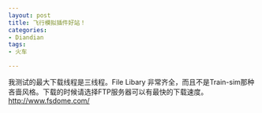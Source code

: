 ```yaml
---
layout: post
title: 飞行模拟插件好站！
categories:
- Diandian
tags:
- 火车

---
```

我测试的最大下载线程是三线程。File Libary 非常齐全，而且不是Train-sim那种吝啬风格。下载的时候请选择FTP服务器可以有最快的下载速度。http://www.fsdome.com/